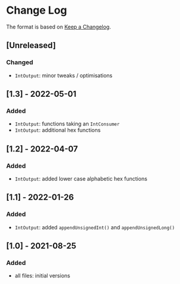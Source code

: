 # Change Log

The format is based on [Keep a Changelog](http://keepachangelog.com/).

## [Unreleased]
### Changed
- `IntOutput`: minor tweaks / optimisations

## [1.3] - 2022-05-01
### Added
- `IntOutput`: functions taking an `IntConsumer`
- `IntOutput`: additional hex functions

## [1.2] - 2022-04-07
### Added
- `IntOutput`: added lower case alphabetic hex functions

## [1.1] - 2022-01-26
### Added
- `IntOutput`: added `appendUnsignedInt()` and `appendUnsignedLong()`

## [1.0] - 2021-08-25
### Added
- all files: initial versions
